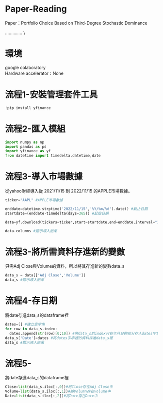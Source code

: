# Paper-Reading
Paper：Portfolio Choice Based on Third-Degree Stochastic Dominance

.............. \


# 環境
google colaboratory \
Hardware accelerator：None

# 流程1-安裝管理套件工具
```python
!pip install yfinance
```
# 流程2-匯入模組

```python
import numpy as np
import pandas as pd
import yfinance as yf
from datetime import timedelta,datetime,date
```
# 流程3-導入市場數據
從yahoo財經導入從 2021/11/15 到 2022/11/15 的APPLE市場數據。
```python
ticker="AAPL" #APPLE市場數據

enddate=datetime.strptime('2022/11/15','%Y/%m/%d').date() #截止日期
startdate=(enddate-timedelta(days=365)) #起始日期

data=yf.download(tickers=ticker,start=startdate,end=enddate,interval="1d")

data.columns #顯示導入結果
```
# 流程3-將所需資料存進新的變數
只需Adj Close與Volume的資料，所以將其存進新的變數data_s
```python
data_s = data[['Adj Close','Volume']]
data_s #顯示導入結果
```
# 流程4-存日期
將date存進data_s的dataframe裡
```python
dates=[] #建立空字串
for row in data_s.index: 
  dates.append(str(row)[0:10]) #將data_s的index只有年月日的部分存入dates字串裡
data_s['Date']=dates #將dates字串裡的資料存進data_s裡
data_s #顯示導入結果
```
# 流程5-
將date存進data_s的dataframe裡
```python
Close=list(data_s.iloc[:,0])#將Close存在Adj Close中
Volume=list(data_s.iloc[:,1])#將Volumn存在volume中
Date=list(data_s.iloc[:,2])#將Date存在Date中
```
